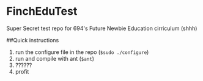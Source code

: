 # FinchEduTest
Super Secret test repo for 694's Future Newbie Education cirriculum (shhh)

##Quick instructions

1) run the configure file in the repo (`$sudo ./configure`)
2) run and compile with ant (`$ant`)
3) ??????
4) profit
